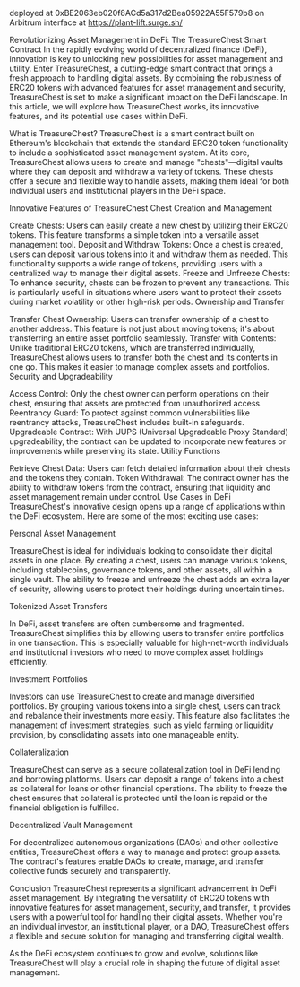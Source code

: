 deployed at 0xBE2063eb020f8ACd5a317d2Bea05922A55F579b8 on Arbitrum
interface at https://plant-lift.surge.sh/ 


Revolutionizing Asset Management in DeFi: The TreasureChest Smart Contract
In the rapidly evolving world of decentralized finance (DeFi), innovation is key to unlocking new possibilities for asset management and utility. Enter TreasureChest, a cutting-edge smart contract that brings a fresh approach to handling digital assets. By combining the robustness of ERC20 tokens with advanced features for asset management and security, TreasureChest is set to make a significant impact on the DeFi landscape. In this article, we will explore how TreasureChest works, its innovative features, and its potential use cases within DeFi.

What is TreasureChest?
TreasureChest is a smart contract built on Ethereum's blockchain that extends the standard ERC20 token functionality to include a sophisticated asset management system. At its core, TreasureChest allows users to create and manage "chests"—digital vaults where they can deposit and withdraw a variety of tokens. These chests offer a secure and flexible way to handle assets, making them ideal for both individual users and institutional players in the DeFi space.

Innovative Features of TreasureChest
Chest Creation and Management

Create Chests: Users can easily create a new chest by utilizing their ERC20 tokens. This feature transforms a simple token into a versatile asset management tool.
Deposit and Withdraw Tokens: Once a chest is created, users can deposit various tokens into it and withdraw them as needed. This functionality supports a wide range of tokens, providing users with a centralized way to manage their digital assets.
Freeze and Unfreeze Chests: To enhance security, chests can be frozen to prevent any transactions. This is particularly useful in situations where users want to protect their assets during market volatility or other high-risk periods.
Ownership and Transfer

Transfer Chest Ownership: Users can transfer ownership of a chest to another address. This feature is not just about moving tokens; it's about transferring an entire asset portfolio seamlessly.
Transfer with Contents: Unlike traditional ERC20 tokens, which are transferred individually, TreasureChest allows users to transfer both the chest and its contents in one go. This makes it easier to manage complex assets and portfolios.
Security and Upgradeability

Access Control: Only the chest owner can perform operations on their chest, ensuring that assets are protected from unauthorized access.
Reentrancy Guard: To protect against common vulnerabilities like reentrancy attacks, TreasureChest includes built-in safeguards.
Upgradeable Contract: With UUPS (Universal Upgradeable Proxy Standard) upgradeability, the contract can be updated to incorporate new features or improvements while preserving its state.
Utility Functions

Retrieve Chest Data: Users can fetch detailed information about their chests and the tokens they contain.
Token Withdrawal: The contract owner has the ability to withdraw tokens from the contract, ensuring that liquidity and asset management remain under control.
Use Cases in DeFi
TreasureChest's innovative design opens up a range of applications within the DeFi ecosystem. Here are some of the most exciting use cases:

Personal Asset Management

TreasureChest is ideal for individuals looking to consolidate their digital assets in one place. By creating a chest, users can manage various tokens, including stablecoins, governance tokens, and other assets, all within a single vault. The ability to freeze and unfreeze the chest adds an extra layer of security, allowing users to protect their holdings during uncertain times.

Tokenized Asset Transfers

In DeFi, asset transfers are often cumbersome and fragmented. TreasureChest simplifies this by allowing users to transfer entire portfolios in one transaction. This is especially valuable for high-net-worth individuals and institutional investors who need to move complex asset holdings efficiently.

Investment Portfolios

Investors can use TreasureChest to create and manage diversified portfolios. By grouping various tokens into a single chest, users can track and rebalance their investments more easily. This feature also facilitates the management of investment strategies, such as yield farming or liquidity provision, by consolidating assets into one manageable entity.

Collateralization

TreasureChest can serve as a secure collateralization tool in DeFi lending and borrowing platforms. Users can deposit a range of tokens into a chest as collateral for loans or other financial operations. The ability to freeze the chest ensures that collateral is protected until the loan is repaid or the financial obligation is fulfilled.

Decentralized Vault Management

For decentralized autonomous organizations (DAOs) and other collective entities, TreasureChest offers a way to manage and protect group assets. The contract's features enable DAOs to create, manage, and transfer collective funds securely and transparently.

Conclusion
TreasureChest represents a significant advancement in DeFi asset management. By integrating the versatility of ERC20 tokens with innovative features for asset management, security, and transfer, it provides users with a powerful tool for handling their digital assets. Whether you're an individual investor, an institutional player, or a DAO, TreasureChest offers a flexible and secure solution for managing and transferring digital wealth.

As the DeFi ecosystem continues to grow and evolve, solutions like TreasureChest will play a crucial role in shaping the future of digital asset management.
